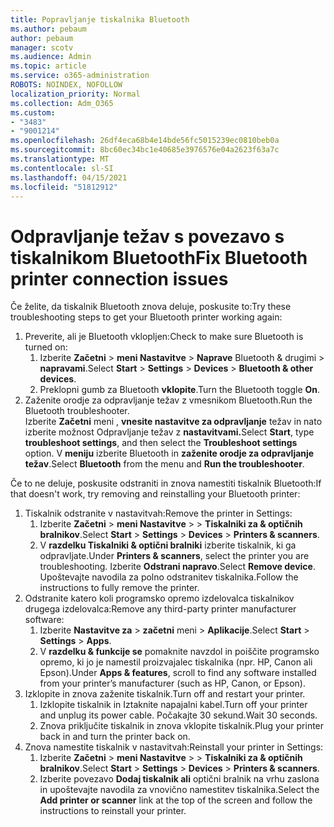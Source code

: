 ```yaml
---
title: Popravljanje tiskalnika Bluetooth
ms.author: pebaum
author: pebaum
manager: scotv
ms.audience: Admin
ms.topic: article
ms.service: o365-administration
ROBOTS: NOINDEX, NOFOLLOW
localization_priority: Normal
ms.collection: Adm_O365
ms.custom:
- "3483"
- "9001214"
ms.openlocfilehash: 26df4eca68b4e14bde56fc5015239ec0810beb0a
ms.sourcegitcommit: 8bc60ec34bc1e40685e3976576e04a2623f63a7c
ms.translationtype: MT
ms.contentlocale: sl-SI
ms.lasthandoff: 04/15/2021
ms.locfileid: "51812912"
---
```

# <a name="fix-bluetooth-printer-connection-issues"></a><span data-ttu-id="30316-102">Odpravljanje težav s povezavo s tiskalnikom Bluetooth</span><span class="sxs-lookup"><span data-stu-id="30316-102">Fix Bluetooth printer connection issues</span></span>

<span data-ttu-id="30316-103">Če želite, da tiskalnik Bluetooth znova deluje, poskusite to:</span><span class="sxs-lookup"><span data-stu-id="30316-103">Try these troubleshooting steps to get your Bluetooth printer working again:</span></span>


1. <span data-ttu-id="30316-104">Preverite, ali je Bluetooth vklopljen:</span><span class="sxs-lookup"><span data-stu-id="30316-104">Check to make sure Bluetooth is turned on:</span></span>
    1. <span data-ttu-id="30316-105">Izberite **Začetni**  >  **meni Nastavitve**  >  **Naprave** Bluetooth & drugimi  >  **napravami**.</span><span class="sxs-lookup"><span data-stu-id="30316-105">Select **Start** > **Settings** > **Devices** > **Bluetooth & other devices**.</span></span>
    2. <span data-ttu-id="30316-106">Preklopni gumb za Bluetooth **vklopite**.</span><span class="sxs-lookup"><span data-stu-id="30316-106">Turn the Bluetooth toggle **On**.</span></span>
2. <span data-ttu-id="30316-107">Zaženite orodje za odpravljanje težav z vmesnikom Bluetooth.</span><span class="sxs-lookup"><span data-stu-id="30316-107">Run the Bluetooth troubleshooter.</span></span> <br>
    <span data-ttu-id="30316-108">Izberite **Začetni** meni , **vnesite nastavitve za odpravljanje** težav in nato izberite možnost Odpravljanje težav z **nastavitvami.**</span><span class="sxs-lookup"><span data-stu-id="30316-108">Select **Start**, type **troubleshoot settings**, and then select the **Troubleshoot settings** option.</span></span> <span data-ttu-id="30316-109">V **meniju** izberite Bluetooth in **zaženite orodje za odpravljanje težav**.</span><span class="sxs-lookup"><span data-stu-id="30316-109">Select **Bluetooth** from the menu and **Run the troubleshooter**.</span></span>

<span data-ttu-id="30316-110">Če to ne deluje, poskusite odstraniti in znova namestiti tiskalnik Bluetooth:</span><span class="sxs-lookup"><span data-stu-id="30316-110">If that doesn't work, try removing and reinstalling your Bluetooth printer:</span></span>

1. <span data-ttu-id="30316-111">Tiskalnik odstranite v nastavitvah:</span><span class="sxs-lookup"><span data-stu-id="30316-111">Remove the printer in Settings:</span></span>
    1. <span data-ttu-id="30316-112">Izberite **Začetni**  >  **meni Nastavitve**  >    >  **Tiskalniki za & optičnih bralnikov**.</span><span class="sxs-lookup"><span data-stu-id="30316-112">Select **Start** > **Settings** > **Devices** > **Printers & scanners**.</span></span>
    2. <span data-ttu-id="30316-113">V **razdelku Tiskalniki & optični bralniki** izberite tiskalnik, ki ga odpravljate.</span><span class="sxs-lookup"><span data-stu-id="30316-113">Under **Printers & scanners**, select the printer you are troubleshooting.</span></span> <span data-ttu-id="30316-114">Izberite **Odstrani napravo**.</span><span class="sxs-lookup"><span data-stu-id="30316-114">Select **Remove device**.</span></span> <span data-ttu-id="30316-115">Upoštevajte navodila za polno odstranitev tiskalnika.</span><span class="sxs-lookup"><span data-stu-id="30316-115">Follow the instructions to fully remove the printer.</span></span>
2. <span data-ttu-id="30316-116">Odstranite katero koli programsko opremo izdelovalca tiskalnikov drugega izdelovalca:</span><span class="sxs-lookup"><span data-stu-id="30316-116">Remove any third-party printer manufacturer software:</span></span>
    1. <span data-ttu-id="30316-117">Izberite **Nastavitve za**  >  **začetni** meni  >  **Aplikacije**.</span><span class="sxs-lookup"><span data-stu-id="30316-117">Select **Start** > **Settings** > **Apps**.</span></span>
    2. <span data-ttu-id="30316-118">V **razdelku & funkcije se** pomaknite navzdol in poiščite programsko opremo, ki jo je namestil proizvajalec tiskalnika (npr. HP, Canon ali Epson).</span><span class="sxs-lookup"><span data-stu-id="30316-118">Under **Apps & features**, scroll to find any software installed from your printer’s manufacturer (such as HP, Canon, or Epson).</span></span>
3. <span data-ttu-id="30316-119">Izklopite in znova zaženite tiskalnik.</span><span class="sxs-lookup"><span data-stu-id="30316-119">Turn off and restart your printer.</span></span>
   1. <span data-ttu-id="30316-120">Izklopite tiskalnik in Iztaknite napajalni kabel.</span><span class="sxs-lookup"><span data-stu-id="30316-120">Turn off your printer and unplug its power cable.</span></span> <span data-ttu-id="30316-121">Počakajte 30 sekund.</span><span class="sxs-lookup"><span data-stu-id="30316-121">Wait 30 seconds.</span></span> 
   2. <span data-ttu-id="30316-122">Znova priključite tiskalnik in znova vklopite tiskalnik.</span><span class="sxs-lookup"><span data-stu-id="30316-122">Plug your printer back in and turn the printer back on.</span></span>
4. <span data-ttu-id="30316-123">Znova namestite tiskalnik v nastavitvah:</span><span class="sxs-lookup"><span data-stu-id="30316-123">Reinstall your printer in Settings:</span></span>
    1. <span data-ttu-id="30316-124">Izberite **Začetni**  >  **meni Nastavitve**  >    >  **Tiskalniki za & optičnih bralnikov**.</span><span class="sxs-lookup"><span data-stu-id="30316-124">Select **Start** > **Settings** > **Devices** > **Printers & scanners**.</span></span>
    2. <span data-ttu-id="30316-125">Izberite povezavo **Dodaj tiskalnik ali** optični bralnik na vrhu zaslona in upoštevajte navodila za vnovično namestitev tiskalnika.</span><span class="sxs-lookup"><span data-stu-id="30316-125">Select the **Add printer or scanner** link at the top of the screen and follow the instructions to reinstall your printer.</span></span>
